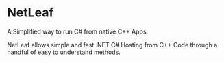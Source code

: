 # NetLeaf
A Simplified way to run C# from native C++ Apps.

NetLeaf allows simple and fast .NET C# Hosting from C++ Code through a handful of easy to understand methods.